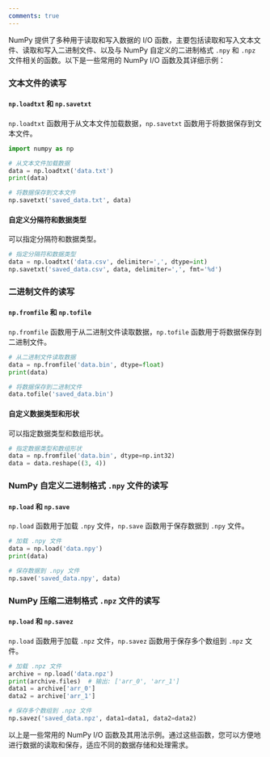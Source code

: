 ```yaml
---
comments: true
---
```


NumPy 提供了多种用于读取和写入数据的 I/O 函数，主要包括读取和写入文本文件、读取和写入二进制文件、以及与 NumPy 自定义的二进制格式 `.npy` 和 `.npz` 文件相关的函数。以下是一些常用的 NumPy I/O 函数及其详细示例：

### 文本文件的读写

#### `np.loadtxt` 和 `np.savetxt`

`np.loadtxt` 函数用于从文本文件加载数据，`np.savetxt` 函数用于将数据保存到文本文件。

```python
import numpy as np

# 从文本文件加载数据
data = np.loadtxt('data.txt')
print(data)

# 将数据保存到文本文件
np.savetxt('saved_data.txt', data)
```

#### 自定义分隔符和数据类型

可以指定分隔符和数据类型。

```python
# 指定分隔符和数据类型
data = np.loadtxt('data.csv', delimiter=',', dtype=int)
np.savetxt('saved_data.csv', data, delimiter=',', fmt='%d')
```

### 二进制文件的读写

#### `np.fromfile` 和 `np.tofile`

`np.fromfile` 函数用于从二进制文件读取数据，`np.tofile` 函数用于将数据保存到二进制文件。

```python
# 从二进制文件读取数据
data = np.fromfile('data.bin', dtype=float)
print(data)

# 将数据保存到二进制文件
data.tofile('saved_data.bin')
```

#### 自定义数据类型和形状

可以指定数据类型和数组形状。

```python
# 指定数据类型和数组形状
data = np.fromfile('data.bin', dtype=np.int32)
data = data.reshape((3, 4))
```

### NumPy 自定义二进制格式 `.npy` 文件的读写

#### `np.load` 和 `np.save`

`np.load` 函数用于加载 `.npy` 文件，`np.save` 函数用于保存数据到 `.npy` 文件。

```python
# 加载 .npy 文件
data = np.load('data.npy')
print(data)

# 保存数据到 .npy 文件
np.save('saved_data.npy', data)
```

### NumPy 压缩二进制格式 `.npz` 文件的读写

#### `np.load` 和 `np.savez`

`np.load` 函数用于加载 `.npz` 文件，`np.savez` 函数用于保存多个数组到 `.npz` 文件。

```python
# 加载 .npz 文件
archive = np.load('data.npz')
print(archive.files)  # 输出: ['arr_0', 'arr_1']
data1 = archive['arr_0']
data2 = archive['arr_1']

# 保存多个数组到 .npz 文件
np.savez('saved_data.npz', data1=data1, data2=data2)
```

以上是一些常用的 NumPy I/O 函数及其用法示例。通过这些函数，您可以方便地进行数据的读取和保存，适应不同的数据存储和处理需求。